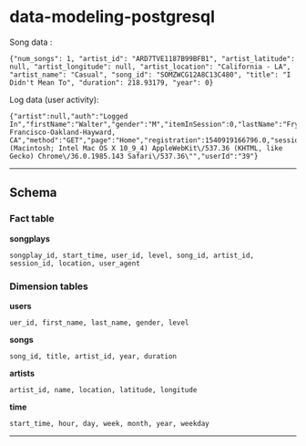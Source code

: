 # data-modeling-postgresql

Song data :
```
{"num_songs": 1, "artist_id": "ARD7TVE1187B99BFB1", "artist_latitude": null, "artist_longitude": null, "artist_location": "California - LA", "artist_name": "Casual", "song_id": "SOMZWCG12A8C13C480", "title": "I Didn't Mean To", "duration": 218.93179, "year": 0}
```

Log data (user activity):
```
{"artist":null,"auth":"Logged In","firstName":"Walter","gender":"M","itemInSession":0,"lastName":"Frye","length":null,"level":"free","location":"San Francisco-Oakland-Hayward, CA","method":"GET","page":"Home","registration":1540919166796.0,"sessionId":38,"song":null,"status":200,"ts":1541105830796,"userAgent":"\"Mozilla\/5.0 (Macintosh; Intel Mac OS X 10_9_4) AppleWebKit\/537.36 (KHTML, like Gecko) Chrome\/36.0.1985.143 Safari\/537.36\"","userId":"39"}
```

---

## Schema

### Fact table

__songplays__
```
songplay_id, start_time, user_id, level, song_id, artist_id, session_id, location, user_agent
```

### Dimension tables

__users__
```
uer_id, first_name, last_name, gender, level
```

__songs__
```
song_id, title, artist_id, year, duration
```

__artists__
```
artist_id, name, location, latitude, longitude
```

__time__
```
start_time, hour, day, week, month, year, weekday
```

---
